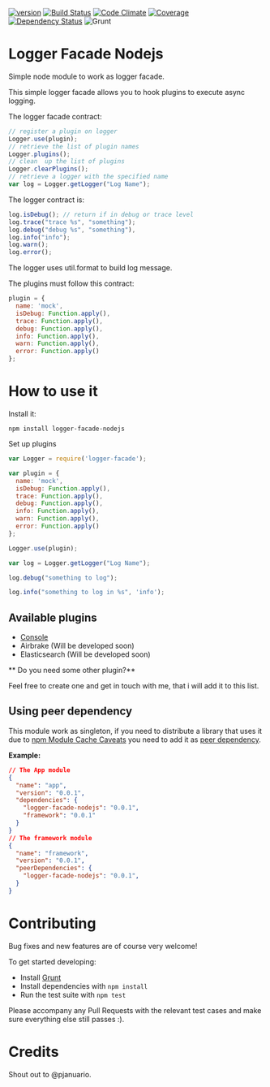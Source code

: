 [![version](https://badge.fury.io/js/logger-facade-nodejs.svg)](https://www.npmjs.org/package/logger-facade-nodejs)
[![Build Status](https://travis-ci.org/micro-toolkit/logger-facade-nodejs.svg?branch=master)](https://travis-ci.org/micro-toolkit/logger-facade-nodejs)
[![Code Climate](https://codeclimate.com/github/micro-toolkit/logger-facade-nodejs.png)](https://codeclimate.com/github/micro-toolkit/logger-facade-nodejs)
[![Coverage](https://codeclimate.com/github/micro-toolkit/logger-facade-nodejs/coverage.png)](https://codeclimate.com/github/micro-toolkit/logger-facade-nodejs)
[![Dependency Status](https://gemnasium.com/micro-toolkit/logger-facade-nodejs.svg)](https://gemnasium.com/micro-toolkit/logger-facade-nodejs)
![Grunt](https://cdn.gruntjs.com/builtwith.png)

Logger Facade Nodejs
====================

Simple node module to work as logger facade.

This simple logger facade allows you to hook plugins to execute async logging.

The logger facade contract:
```javascript
// register a plugin on logger
Logger.use(plugin);
// retrieve the list of plugin names
Logger.plugins();
// clean  up the list of plugins
Logger.clearPlugins();
// retrieve a logger with the specified name
var log = Logger.getLogger("Log Name");
```

The logger contract is:
```javascript
log.isDebug(); // return if in debug or trace level
log.trace("trace %s", "something");
log.debug("debug %s", "something"),
log.info("info");
log.warn();
log.error();
```

The logger uses util.format to build log message.


The plugins must follow this contract:
```javascript
plugin = {
  name: 'mock',
  isDebug: Function.apply(),
  trace: Function.apply(),
  debug: Function.apply(),
  info: Function.apply(),
  warn: Function.apply(),
  error: Function.apply()
};
```

# How to use it

Install it:

```
npm install logger-facade-nodejs
```

Set up plugins
```javascript
var Logger = require('logger-facade');

var plugin = {
  name: 'mock',
  isDebug: Function.apply(),
  trace: Function.apply(),
  debug: Function.apply(),
  info: Function.apply(),
  warn: Function.apply(),
  error: Function.apply()
};

Logger.use(plugin);

var log = Logger.getLogger("Log Name");

log.debug("something to log");

log.info("something to log in %s", 'info');
```

## Available plugins
* [Console](https://www.npmjs.org/package/logger-facade-console-plugin-nodejs)
* Airbrake (Will be developed soon)
* Elasticsearch (Will be developed soon)

** Do you need some other plugin?**

Feel free to create one and get in touch with me, that i will add it to this list.

## Using peer dependency

This module work as singleton, if you need to distribute a library that uses it due
to [npm Module Cache Caveats](http://nodejs.org/api/modules.html#modules_module_caching_caveats)
you need to add it as [peer dependency](http://blog.nodejs.org/2013/02/07/peer-dependencies/).

**Example:**

```json
// The App module
{
  "name": "app",
  "version": "0.0.1",
  "dependencies": {
    "logger-facade-nodejs": "0.0.1",
    "framework": "0.0.1"
  }
}
// The framework module
{
  "name": "framework",
  "version": "0.0.1",
  "peerDependencies": {
    "logger-facade-nodejs": "0.0.1",
  }
}
```

# Contributing
Bug fixes and new features are of course very welcome!

To get started developing:
 - Install [Grunt](http://gruntjs.com/)
 - Install dependencies with ```npm install```
 - Run the test suite with ```npm test```

Please accompany any Pull Requests with the relevant test cases and make sure everything else still passes :).

# Credits
Shout out to @pjanuario.

